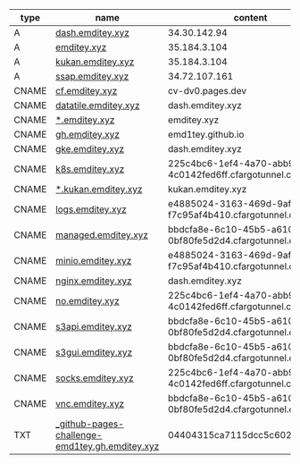 | type   | name                                                                                                    | content                                               |
|--------|---------------------------------------------------------------------------------------------------------|-------------------------------------------------------|
| A      | [dash.emditey.xyz](http://dash.emditey.xyz)                                                             | 34.30.142.94                                          |
| A      | [emditey.xyz](http://emditey.xyz)                                                                       | 35.184.3.104                                          |
| A      | [kukan.emditey.xyz](http://kukan.emditey.xyz)                                                           | 35.184.3.104                                          |
| A      | [ssap.emditey.xyz](http://ssap.emditey.xyz)                                                             | 34.72.107.161                                         |
| CNAME  | [cf.emditey.xyz](http://cf.emditey.xyz)                                                                 | cv-dv0.pages.dev                                      |
| CNAME  | [datatile.emditey.xyz](http://datatile.emditey.xyz)                                                     | dash.emditey.xyz                                      |
| CNAME  | [*.emditey.xyz](http://*.emditey.xyz)                                                                   | emditey.xyz                                           |
| CNAME  | [gh.emditey.xyz](http://gh.emditey.xyz)                                                                 | emd1tey.github.io                                     |
| CNAME  | [gke.emditey.xyz](http://gke.emditey.xyz)                                                               | dash.emditey.xyz                                      |
| CNAME  | [k8s.emditey.xyz](http://k8s.emditey.xyz)                                                               | 225c4bc6-1ef4-4a70-abb9-4c0142fed6ff.cfargotunnel.com |
| CNAME  | [*.kukan.emditey.xyz](http://*.kukan.emditey.xyz)                                                       | kukan.emditey.xyz                                     |
| CNAME  | [logs.emditey.xyz](http://logs.emditey.xyz)                                                             | e4885024-3163-469d-9aff-f7c95af4b410.cfargotunnel.com |
| CNAME  | [managed.emditey.xyz](http://managed.emditey.xyz)                                                       | bbdcfa8e-6c10-45b5-a610-0bf80fe5d2d4.cfargotunnel.com |
| CNAME  | [minio.emditey.xyz](http://minio.emditey.xyz)                                                           | e4885024-3163-469d-9aff-f7c95af4b410.cfargotunnel.com |
| CNAME  | [nginx.emditey.xyz](http://nginx.emditey.xyz)                                                           | dash.emditey.xyz                                      |
| CNAME  | [no.emditey.xyz](http://no.emditey.xyz)                                                                 | 225c4bc6-1ef4-4a70-abb9-4c0142fed6ff.cfargotunnel.com |
| CNAME  | [s3api.emditey.xyz](http://s3api.emditey.xyz)                                                           | bbdcfa8e-6c10-45b5-a610-0bf80fe5d2d4.cfargotunnel.com |
| CNAME  | [s3gui.emditey.xyz](http://s3gui.emditey.xyz)                                                           | bbdcfa8e-6c10-45b5-a610-0bf80fe5d2d4.cfargotunnel.com |
| CNAME  | [socks.emditey.xyz](http://socks.emditey.xyz)                                                           | 225c4bc6-1ef4-4a70-abb9-4c0142fed6ff.cfargotunnel.com |
| CNAME  | [vnc.emditey.xyz](http://vnc.emditey.xyz)                                                               | bbdcfa8e-6c10-45b5-a610-0bf80fe5d2d4.cfargotunnel.com |
| TXT    | [_github-pages-challenge-emd1tey.gh.emditey.xyz](http://_github-pages-challenge-emd1tey.gh.emditey.xyz) | 04404315ca7115dcc5c602f587288f                        |